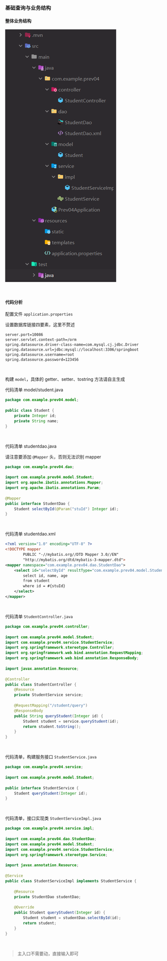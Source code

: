 ### 基础查询与业务结构

#### 整体业务结构

![](../img/springboot/sp-database/spdb001.png)

<br>

#### 代码分析

配置文件 `application.properties`

设置数据库链接四要素，这里不赘述

```
server.port=10086
server.servlet.context-path=/orm
spring.datasource.driver-class-name=com.mysql.cj.jdbc.Driver
spring.datasource.url=jdbc:mysql://localhost:3306/springboot
spring.datasource.username=root
spring.datasource.password=123456
```

<br>

构建 `model`，具体的 getter、setter、tostring 方法请自主生成

代码清单 model/student.java

```java
package com.example.prev04.model;

public class Student {
    private Integer id;
    private String name;
}
```

<br>

代码清单 studentdao.java

请注意要添加 `@Mapper` 头，否则无法识别 mapper

```java
package com.example.prev04.dao;

import com.example.prev04.model.Student;
import org.apache.ibatis.annotations.Mapper;
import org.apache.ibatis.annotations.Param;

@Mapper
public interface StudentDao {
    Student selectById(@Param("stuId") Integer id);
}

```

<br>

代码清单 studentdao.xml

```xml
<?xml version="1.0" encoding="UTF-8" ?>
<!DOCTYPE mapper
        PUBLIC "-//mybatis.org//DTD Mapper 3.0//EN"
        "http://mybatis.org/dtd/mybatis-3-mapper.dtd">
<mapper namespace="com.example.prev04.dao.StudentDao">
    <select id="selectById" resultType="com.example.prev04.model.Student">
        select id, name, age
        from student
        where id = #{stuId}
    </select>
</mapper>
```

<br>

代码清单 `StudentController.java`

```java
package com.example.prev04.controller;

import com.example.prev04.model.Student;
import com.example.prev04.service.StudentService;
import org.springframework.stereotype.Controller;
import org.springframework.web.bind.annotation.RequestMapping;
import org.springframework.web.bind.annotation.ResponseBody;

import javax.annotation.Resource;

@Controller
public class StudentController {
    @Resource
    private StudentService service;

    @RequestMapping("/student/query")
    @ResponseBody
    public String queryStudent(Integer id) {
        Student student = service.queryStudent(id);
        return student.toString();
    }
}
```

<br>

代码清单，构建服务接口 `StudentService.java`

```java
package com.example.prev04.service;

import com.example.prev04.model.Student;

public interface StudentService {
    Student queryStudent(Integer id);
}

```

<br>

代码清单，接口实现类 `StudentServiceImpl.java`

```java
package com.example.prev04.service.impl;

import com.example.prev04.dao.StudentDao;
import com.example.prev04.model.Student;
import com.example.prev04.service.StudentService;
import org.springframework.stereotype.Service;

import javax.annotation.Resource;

@Service
public class StudentServiceImpl implements StudentService {

    @Resource
    private StudentDao studentDao;

    @Override
    public Student queryStudent(Integer id) {
        Student student = studentDao.selectById(id);
        return student;
    }
}

```

<br>

> 主入口不需要动，直接输入即可

<br>

###
